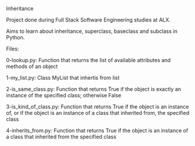 Inheritance

Project done during Full Stack Software Engineering studies at ALX.

Aims to learn about inheritance, superclass, baseclass and subclass in Python.

Files:

0-lookup.py: Function that returns the list of available attributes and methods of an object

1-my_list.py: Class MyList that inhertis from list

2-is_same_class.py: Function that returns True if the object is exactly an instance of the specified class;
otherwise False

3-is_kind_of_class.py: Function that returns True if the object is an instance of, or if the object is an instance
of a class that inherited from, the specified class

4-inherits_from.py: Function that returns True if the object is an instance of a class that inherited from 
the specified class


